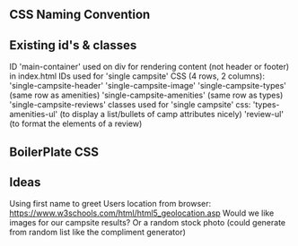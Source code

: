 ## CSS Naming Convention


## Existing id's & classes
 ID 'main-container' used on div for rendering content (not header or footer) in index.html
 IDs used for 'single campsite' CSS (4 rows, 2 columns):
    'single-campsite-header'
    'single-campsite-image'
    'single-campsite-types' (same row as amenities)
    'single-campsite-amenities' (same row as types)
    'single-campsite-reviews'
classes used for 'single campsite' css:
    'types-amenities-ul' (to display a list/bullets of camp attributes nicely)
    'review-ul' (to format the elements of a review)


## BoilerPlate CSS


## Ideas
Using first name to greet
Users location from browser: https://www.w3schools.com/html/html5_geolocation.asp
Would we like images for our campsite results? Or a random stock photo (could generate from random list like the compliment generator)